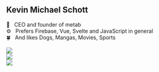 ## Kevin Michael Schott

👔 &nbsp; CEO and founder of metab<br>
⚙️ &nbsp; Prefers Firebase, Vue, Svelte and JavaScript in general<br>
🍀 &nbsp; And likes Dogs, Mangas, Movies, Sports<br>
<br>
[![](https://img.shields.io/badge/TikTok-000000?style=for-the-badge&logo=tiktok&logoColor=white)](https://www.tiktok.com/@metab.rocks)<br>
[![](https://img.shields.io/badge/LinkedIn-0077B5?style=for-the-badge&logo=linkedin&logoColor=white)](https://www.linkedin.com/in/kmschott)<br>
[![](https://img.shields.io/badge/Instagram-E4405F?style=for-the-badge&logo=instagram&logoColor=white)](https://www.instagram.com/metab.rocks)


<!-- Credits for the icon overview: https://github.com/alexandresanlim/Badges4-README.md-Profile -->
